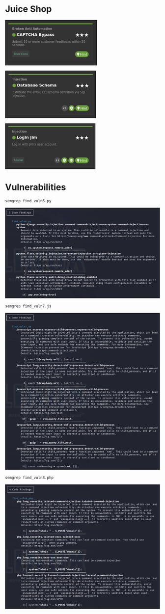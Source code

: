 # Juice Shop

![captcha_bypass](screenshots/captcha_bypass.png)

![database_schema](screenshots/database_schema.png)

![login_jim](screenshots/login_jim.png)

# Vulnerabilities

``` bash
semgrep find_vuln6.py
```
![find_vuln6.py](screenshots/find_vuln6.png)

``` bash
semgrep find_vuln7.js
```
![find_vuln7.js](screenshots/find_vuln7.png)

``` bash
semgrep find_vuln8.php
```
![find_vuln8.php](screenshots/find_vuln8.png)



